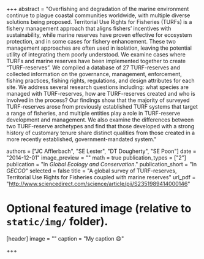 +++
abstract = "Overfishing and degradation of the marine environment continue to plague coastal communities worldwide, with multiple diverse solutions being proposed. Territorial Use Rights for Fisheries (TURFs) is a fishery management approach that aligns fishers’ incentives with sustainability, while marine reserves have proven effective for ecosystem protection, and in some cases for fishery enhancement. These two management approaches are often used in isolation, leaving the potential utility of integrating them poorly understood. We examine cases where TURFs and marine reserves have been implemented together to create “TURF-reserves”. We compiled a database of 27 TURF-reserves and collected information on the governance, management, enforcement, fishing practices, fishing rights, regulations, and design attributes for each site. We address several research questions including: what species are managed with TURF-reserves, how are TURF-reserves created and who is involved in the process? Our findings show that the majority of surveyed TURF-reserves arose from previously established TURF systems that target a range of fisheries, and multiple entities play a role in TURF-reserve development and management. We also examine the differences between two TURF-reserve archetypes and find that those developed with a strong history of customary tenure share distinct qualities from those created in a more recently established, government-mandated system."

authors = ["JC Afflerbach", "SE Lester", "DT Dougherty", "SE Poon"]
date = "2014-12-01"
image_preview = ""
math = true
publication_types = ["2"]
publication = "In *Global Ecology and Conservation*."
publication_short = "In *GECCO*"
selected = false
title = "A global survey of TURF-reserves, Territorial Use Rights for Fisheries coupled with marine reserves"
url_pdf = "http://www.sciencedirect.com/science/article/pii/S2351989414000146"


# Optional featured image (relative to `static/img/` folder).
[header]
image = ""
caption = "My caption :smile:"

+++

